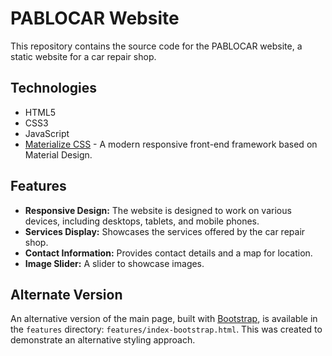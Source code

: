 # PABLOCAR Website

This repository contains the source code for the PABLOCAR website, a static website for a car repair shop.

## Technologies

*   HTML5
*   CSS3
*   JavaScript
*   [Materialize CSS](https://materializecss.com/) - A modern responsive front-end framework based on Material Design.

## Features

*   **Responsive Design:** The website is designed to work on various devices, including desktops, tablets, and mobile phones.
*   **Services Display:** Showcases the services offered by the car repair shop.
*   **Contact Information:** Provides contact details and a map for location.
*   **Image Slider:** A slider to showcase images.

## Alternate Version

An alternative version of the main page, built with [Bootstrap](https://getbootstrap.com/), is available in the `features` directory: `features/index-bootstrap.html`. This was created to demonstrate an alternative styling approach.